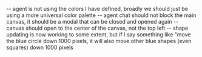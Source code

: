 -- agent is not using the colors I have defined, broadly we should just be using a more universal color palette
-- agent chat should not block the main canvas, it should be a modal that can be closed and opened again
-- canvas should open to the center of the canvas, not the top left
-- shape updating is now working to some extent, but if I say something like "move the blue circle down 1000 pixels, it will also move other blue shapes (even squares) down 1000 pixels